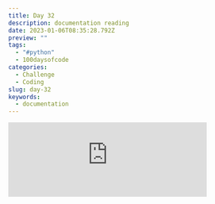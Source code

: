 ```yaml
---
title: Day 32
description: documentation reading
date: 2023-01-06T08:35:28.792Z
preview: ""
tags:
  - "#python"
  - 100daysofcode
categories:
  - Challenge
  - Coding
slug: day-32
keywords:
  - documentation
---
```

<iframe src="https://mastodontech.de/@larnius/109644269171743062/embed" class="mastodon-embed" style="max-width: 100%; border: 0" width="400" allowfullscreen="allowfullscreen"></iframe><script src="https://mastodontech.de/embed.js" async="async"></script>
